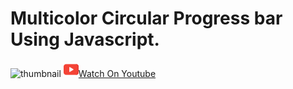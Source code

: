 # Multicolor Circular Progress bar Using Javascript.
![thumbnail](https://)
[![youtube](https://github.com/emetdas/Code-Blog/blob/master/youtube.png?raw=true)Watch On Youtube]()